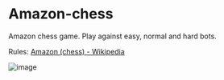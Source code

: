 # Amazon-chess
Amazon chess game. Play against easy, normal and hard bots.

Rules: [Amazon (chess) - Wikipedia](https://en.wikipedia.org/wiki/Amazon_(chess))

![image](C:\Users\Admin\Desktop\repos\amazon-chess\README.assets\image.png)
